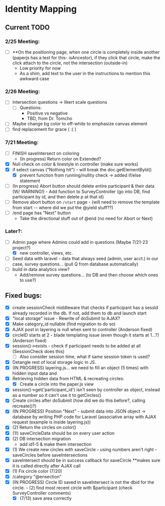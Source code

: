 # Identity Mapping 

## Current TODO

### 2/25 Meeting:
  - [ ] **On the positioning page, when one circle is completely inside another (paperjs has a test for this- isAncestor), if they click that circle, make the click attach to the circle, not the intersection (outside-in)
    - Low priority for now
    - As a shim, add text to the user in the instructions to mention this awkward case
    
### 2/26 Meeting: 
  - [ ] Intersection questions -> likert scale questions
    - [ ] Questions:
      - Positive vs negative
      - TBD, from Dr. Tomcho
  - [ ] Maybe change bg color to off-white to emphasize canvas element
  - [ ] find replacement for grace ( :( )

### 7/21 Meeting:
- [ ] FINISH saveIntersect on coloring
    - (In progress) Return color on Extended? 
- [x] Null check on color & linestyle in controller (make sure works)
- [x] if select canvas ("Nothing hit") - will break the doc.getElementById() 
    - [x] prevent function from running/nullity check -> added if/else statement
- [ ] (In progress) Abort button should delete entire participant & their data (W/ WARNING!) - Add function to SurveyController (go into DB, find participant by id, and then delete p at that id)
- [ ] Remove abort button on `/start` page - (will need to remove the template from start -- where did we put the @yield stuff??)
- [ ] /end page has "Next" button 
    - Take the directional stuff out of @end (no need for Abort or Next)
    
### Later?: 
- [ ] Admin page where Admins could add in questions (Maybe 7/21-23 project?)
    - [x] new controller, views, etc.
- [ ] Seed data with laravel - data that always seed (admin, user acct.) in our case, survey questions... (pull Q from database automatically)
- [ ] build in data analytics view? 
  - Add/remove survey questions... (to DB and then choose which ones to use?)
     
## Fixed bugs:
- [x] create sessionCheck middleware that checks if participant has a sessId already recorded in the db. If not, add them to db and launch start
- [x] "local storage" issue - Rewrite of doSubmit to AJAX?
- [x] Make category_id nullable (find migration to do so)
- [x] AJAX post in layering is null when sent to controller (Anderson fixed)
- [x] circleID starts at 2 - blade templating issue (even though it starts at 1...?) (Anderson fixed)
- [x] session()->exists - check if participant needs to be added at all (SessionCheck does this)
    - [ ] Also consider session time, what if same session token is used?
- [x] Detangle rest of local storage logic in JS.
- [x] (IN PROGRESS) layering.js... we need to fill an object (5 times) with hidden input data and 
- [x] Retrieving hidden data from HTML & recreating circles:
    - [x] Create a circle into the paper.js view 
- [x] session()->get('participant_id') isn't seen by controller as object, instead as a number so it can't use it to getCircles()
- [x] Create circles after doSubmit (how did we do this before?, calling recreate()?)
- [x] (IN PROGRESS) Position "Next" - submit data into JSON object -> database by writing PHP code for Laravel (associative array with AJAX request (example is inside layering.js))
- [x] (2) Return the circles on color()
- [x] (1!) saveCircleData should be on every user action
- [x] (2) DB intersection migration 
   - add id1-5 & make them intersection
- [x] (1) We create new circles with saveCircle - using numbers aren't right - saveCircles before saveIntersections
- [x] saveIntersect should be in success callback for saveCircle **makes sure it is called directly after AJAX call
- [x] (1) Fix circle color (7/20) 
- [x] /category "@ensection" 
- [x] (IN PROGRESS) Circle ID saved in saveIntersect is not the dbid for the circle. - (2) find most recent circle with $participant (check SurveyController comments)
   - [x] (7/13) save area correctly 

